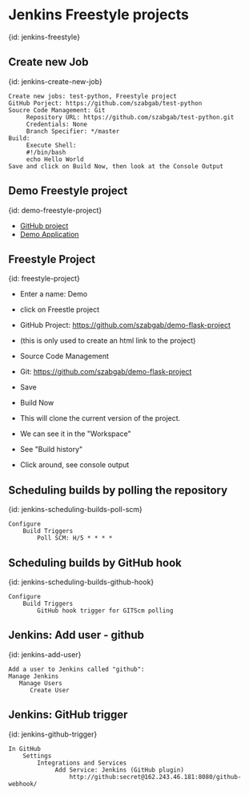 # Jenkins Freestyle projects
{id: jenkins-freestyle}

## Create new Job
{id: jenkins-create-new-job}

```
Create new jobs: test-python, Freestyle project
GitHub Porject: https://github.com/szabgab/test-python
Soucre Code Management: Git
     Repository URL: https://github.com/szabgab/test-python.git
     Credentials: None
     Branch Specifier: */master
Build:
     Execute Shell:
     #!/bin/bash
     echo Hello World
Save and click on Build Now, then look at the Console Output
```


## Demo Freestyle project
{id: demo-freestyle-project}

* [GitHub project](https://github.com/szabgab/demo-flask-project)
* [Demo Application](http://demo.code-maven.com:9090/)

## Freestyle Project
{id: freestyle-project}

* Enter a name: Demo
* click on Freestle project


* GitHub Project: https://github.com/szabgab/demo-flask-project
* (this is only used to create an html link to the project)

* Source Code Management
* Git: https://github.com/szabgab/demo-flask-project
* Save

* Build Now

* This will clone the current version of the project.
* We can see it in the "Workspace"
* See "Build history"

* Click around, see console output


## Scheduling builds by polling the repository
{id: jenkins-scheduling-builds-poll-scm}

```
Configure
    Build Triggers
        Poll SCM: H/5 * * * *
```


## Scheduling builds by GitHub hook
{id: jenkins-scheduling-builds-github-hook}

```
Configure
    Build Triggers
        GitHub hook trigger for GITScm polling
```


## Jenkins: Add user - github
{id: jenkins-add-user}

```
Add a user to Jenkins called "github":
Manage Jenkins
   Manage Users
      Create User
```

## Jenkins: GitHub trigger
{id: jenkins-github-trigger}

```
In GitHub
    Settings
        Integrations and Services
             Add Service: Jenkins (GitHub plugin)
                 http://github:secret@162.243.46.181:8080/github-webhook/
```



